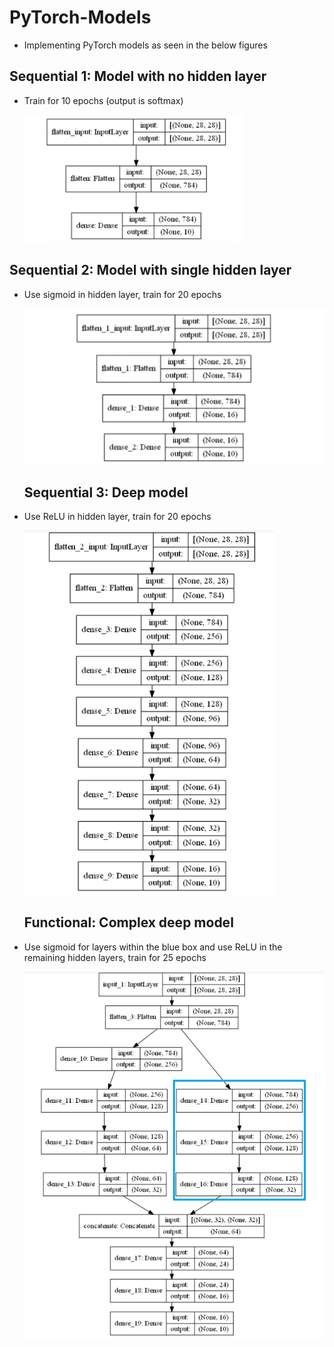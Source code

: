 # PyTorch-Models
- Implementing PyTorch models as seen in the below figures

  

## Sequential 1: Model with no hidden layer
- Train for 10 epochs (output is softmax)
  
  <img src="https://github.com/iremozcann/PyTorch-Models/blob/main/image_for_readme/Sequential1.png" alt="alt text" width="350">

## Sequential 2: Model with single hidden layer
- Use sigmoid in hidden layer, train for 20 epochs

  <img src="https://github.com/iremozcann/PyTorch-Models/blob/main/image_for_readme/Sequential2.png" alt="alt text" width="500">

  ## Sequential 3: Deep model
- Use ReLU in hidden layer, train for 20 epochs
  
  <img src="https://github.com/iremozcann/PyTorch-Models/blob/main/image_for_readme/Sequential3.png" alt="alt text" width="400">


  ## Functional: Complex deep model
- Use sigmoid for layers within the blue box and use ReLU in the remaining hidden layers, train for 25 epochs
  
  <img src="https://github.com/iremozcann/PyTorch-Models/blob/main/image_for_readme/Functional.png" alt="alt text" width="500">

